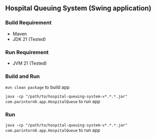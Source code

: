 ## Hospital Queuing System (Swing application)

### Build Requirement
- Maven
- JDK 21 (Tested)

### Run Requirement
- JVM 21 (Tested)

### Build and Run
`mvn clean package` to build app

`java -cp "/path/to/hospital-queuing-system-v*.*.*.jar" com.parintorn0.app.HospitalQueue` to run app

### Run
`java -cp "/path/to/hospital-queuing-system-v*.*.*.jar" com.parintorn0.app.HospitalQueue` to run app